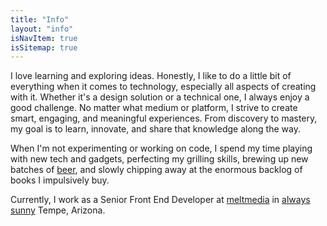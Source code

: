 ```yaml
---
title: "Info"
layout: "info"
isNavItem: true
isSitemap: true
---
```

I love learning and exploring ideas. Honestly, I like to do a little bit of everything when it comes to technology, especially all aspects of creating with it. Whether it's a design solution or a technical one, I always enjoy a good challenge. No matter what medium or platform, I strive to create smart, engaging, and meaningful experiences. From discovery to mastery, my goal is to learn, innovate, and share that knowledge along the way.

When I'm not experimenting or working on code, I spend my time playing with new tech and gadgets, perfecting my grilling skills, brewing up new batches of [beer](#), and slowly chipping away at the enormous backlog of books I impulsively buy.

Currently, I work as a Senior Front End Developer at [meltmedia](http://www.meltmedia.com) in [always sunny](http://why.az) Tempe, Arizona.
